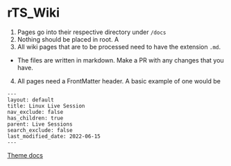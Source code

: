 # rTS_Wiki

1. Pages go into their respective directory under `/docs`
2. Nothing should be placed in root. A
3. All wiki pages that are to be processed need to have the extension `.md`. 
  * The files are written in markdown. Make a PR with any changes that you have.
4. All pages need a FrontMatter header. A basic example of one would be
  ```
  ---
  layout: default
  title: Linux Live Session
  nav_exclude: false
  has_children: true
  parent: Live Sessions
  search_exclude: false
  last_modified_date: 2022-06-15
  ---
  ```



[Theme docs](https://just-the-docs.github.io/just-the-docs/docs/customization/)
